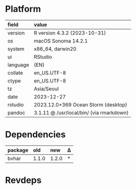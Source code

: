 # Platform

|field    |value                                    |
|:--------|:----------------------------------------|
|version  |R version 4.3.2 (2023-10-31)             |
|os       |macOS Sonoma 14.2.1                      |
|system   |x86_64, darwin20                         |
|ui       |RStudio                                  |
|language |(EN)                                     |
|collate  |en_US.UTF-8                              |
|ctype    |en_US.UTF-8                              |
|tz       |Asia/Seoul                               |
|date     |2023-12-27                               |
|rstudio  |2023.12.0+369 Ocean Storm (desktop)      |
|pandoc   |3.1.11 @ /usr/local/bin/ (via rmarkdown) |

# Dependencies

|package |old   |new   |Δ  |
|:-------|:-----|:-----|:--|
|bvhar   |1.1.0 |1.2.0 |*  |

# Revdeps

